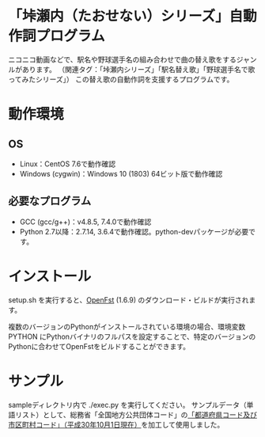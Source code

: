 # 「垰瀬内（たおせない）シリーズ」自動作詞プログラム
ニコニコ動画などで、駅名や野球選手名の組み合わせで曲の替え歌をするジャンルがあります。
（関連タグ：「垰瀬内シリーズ」「駅名替え歌」「野球選手名で歌ってみたシリーズ」）
この替え歌の自動作詞を支援するプログラムです。

# 動作環境
## OS
- Linux：CentOS 7.6で動作確認
- Windows (cygwin)：Windows 10 (1803) 64ビット版で動作確認

## 必要なプログラム
- GCC (gcc/g++)：v4.8.5, 7.4.0で動作確認
- Python 2.7以降：2.7.14, 3.6.4で動作確認。python-devパッケージが必要です。

# インストール
setup.sh を実行すると、[OpenFst](http://www.openfst.org/) (1.6.9) のダウンロード・ビルドが実行されます。

複数のバージョンのPythonがインストールされている環境の場合、環境変数 PYTHON にPythonバイナリのフルパスを設定することで、特定のバージョンのPythonに合わせてOpenFstをビルドすることができます。

# サンプル
sampleディレクトリ内で ./exec.py を実行してください。
サンプルデータ（単語リスト）として、総務省「全国地方公共団体コード」の[「都道府県コード及び市区町村コード」（平成30年10月1日現在）](http://www.soumu.go.jp/denshijiti/code.html)を加工して使用しました。
